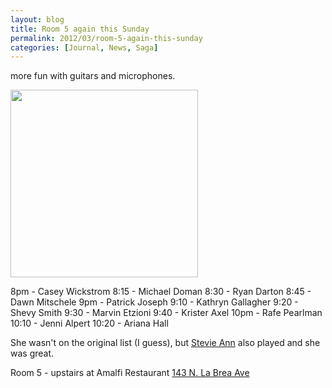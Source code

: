 ```yaml
---
layout: blog
title: Room 5 again this Sunday
permalink: 2012/03/room-5-again-this-sunday
categories: [Journal, News, Saga]
---
```


more fun with guitars and microphones.

<a href="http://blog.kristeraxel.com/wp-content/uploads/2012/03/microphone_vintage_mike_mic_sound_recording_sticker-p217046618120618483z8j38_400.jpg"><img src="http://blog.kristeraxel.com/wp-content/uploads/2012/03/microphone_vintage_mike_mic_sound_recording_sticker-p217046618120618483z8j38_400-300x300.jpg" alt="" title="microphone_vintage_mike_mic_sound_recording_sticker-p217046618120618483z8j38_400" width="300" height="300" class="aligncenter size-medium wp-image-1751" /></a>

8pm - Casey Wickstrom
8:15 - Michael Doman
8:30 - Ryan Darton
8:45 - Dawn Mitschele
9pm - Patrick Joseph
9:10 - Kathryn Gallagher
9:20 - Shevy Smith
9:30 - Marvin Etzioni
9:40 - Krister Axel
10pm - Rafe Pearlman   
10:10 - Jenni Alpert
10:20 - Ariana Hall

She wasn't on the original list (I guess), but <a href="https://www.facebook.com/pages/Stevie-Ann/107977435896946" title="Stevie Ann">Stevie Ann</a> also played and she was great.

Room 5 - upstairs at Amalfi Restaurant
<a href="http://www.bing.com/maps/default.aspx?v=2&pc=FACEBK&mid=8100&where1=143+N.+La+Brea+Ave.%2C+Los+Angeles%2C+CA+90036&FORM=FBKPL0&name=Room+5+Music&mkt=en-US" target="_blank">143 N. La Brea Ave</a>
